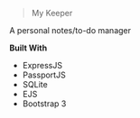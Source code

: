 > My Keeper

A personal notes/to-do manager

**Built With**

- ExpressJS
- PassportJS
- SQLite
- EJS
- Bootstrap 3